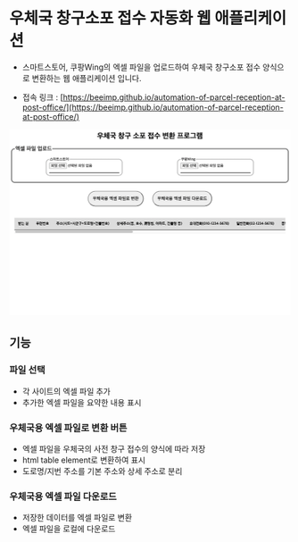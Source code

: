 # 우체국 창구소포 접수 자동화 웹 애플리케이션

- 스마트스토어, 쿠팡Wing의 엑셀 파일을 업로드하여 우체국 창구소포 접수 양식으로 변환하는 웹 애플리케이션 입니다.

- 접속 링크 : [https://beeimp.github.io/automation-of-parcel-reception-at-post-office/](https://beeimp.github.io/automation-of-parcel-reception-at-post-office/)

![전체 화면](assets/20220422_223448_image.png)

## 기능

### 파일 선택

* 각 사이트의 엑셀 파일 추가
* 추가한 엑셀 파일을 요약한 내용 표시

### 우체국용 엑셀 파일로 변환 버튼

* 엑셀 파일을 우체국의 사전 창구 접수의 양식에 따라 저장
* html table element로 변환하여 표시
* 도로명/지번 주소를 기본 주소와 상세 주소로 분리

### 우체국용 엑셀 파일 다운로드

* 저장한 데이터를 엑셀 파일로 변환
* 엑셀 파일을 로컬에 다운로드
